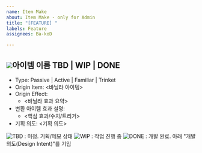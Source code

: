 ```yaml
---
name: Item Make
about: Item Make - only for Admin
title: "[FEATURE] "
labels: Feature
assignees: Ba-koD

---
```


<img src="https://github.com/Ba-koD/conch_blessing/blob/main/{{png경로복사}}?raw=true">아이템 이름 TBD | WIP | DONE
--------------------------------------------------
- Type: Passive | Active | Familiar | Trinket
- Origin Item: <바닐라 아이템>
- Origin Effect:
  - <바닐라 효과 요약>
- 변환 아이템 효과 설명:
  - <핵심 효과/수치/트리거>
- 기획 의도: <기획 의도>

![TBD](https://img.shields.io/badge/Status-TBD-lightgrey) : 미정. 기획/메모 상태
![WIP](https://img.shields.io/badge/Status-WIP-orange) : 작업 진행 중
![DONE](https://img.shields.io/badge/Status-DONE-2ea44f) : 개발 완료. 아래 "개발 의도(Design Intent)"를 기입
